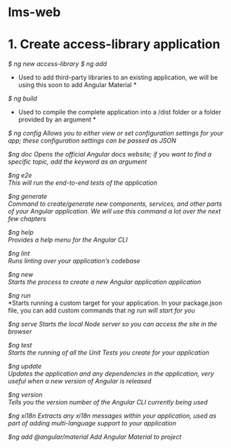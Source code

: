 # lms-web
# 1. Create access-library application
_$ ng new access-library_
_$ ng add_
* Used to add third-party libraries to an existing application, we will be using this soon to add Angular Material *

_$ ng build_
* Used to compile the complete application into a /dist folder or a folder provided by an argument *

_$ ng config_
*Allows you to either view or set configuration settings for your app; these configuration settings can be passed as JSON*

_$ng doc_
*Opens the official Angular docs website; if you want to find a specific topic, add the keyword as an argument*

_$ng e2e_	
*This will run the end-to-end tests of the application*

_$ng generate_	
*Command to create/generate new components, services, and other parts of your Angular application. We will use this command a lot over the next few chapters*

_$ng help_	
*Provides a help menu for the Angular CLI*

_$ng lint_	
*Runs linting over your application’s codebase*

_$ng new_	
*Starts the process to create a new Angular application application*

_$ng run_	
*Starts running a custom target for your application. In your package.json file, you can add custom commands that _ng run will start for you_

_$ng serve_	
*Starts the local Node server so you can access the site in the browser*

_$ng test_	
*Starts the running of all the Unit Tests you create for your application*

_$ng update_	
*Updates the application and any dependencies in the application, very useful when a new version of Angular is released*

_$ng version_	
*Tells you the version number of the Angular CLI currently being used*

_$ng xi18n_	
*Extracts any xi18n messages within your application, used as part of adding multi-language support to your application*

_$ng add @angular/material_
*Add Angular Material to project*
